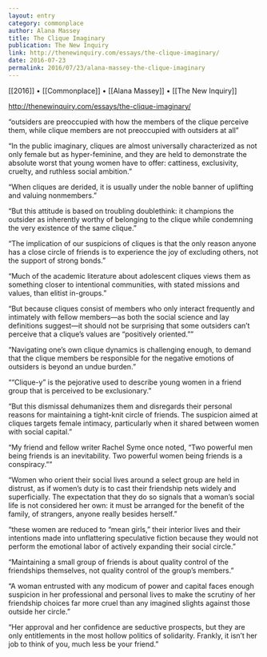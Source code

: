 ```yaml
---
layout: entry
category: commonplace
author: Alana Massey
title: The Clique Imaginary
publication: The New Inquiry
link: http://thenewinquiry.com/essays/the-clique-imaginary/
date: 2016-07-23
permalink: 2016/07/23/alana-massey-the-clique-imaginary
---
```


[[2016]] • [[Commonplace]] • [[Alana Massey]] • [[The New Inquiry]]

http://thenewinquiry.com/essays/the-clique-imaginary/

“outsiders are preoccupied with how the members of the clique perceive them, while clique members are not preoccupied with outsiders at all”

“In the public imaginary, cliques are almost universally characterized as not only female but as hyper-feminine, and they are held to demonstrate the absolute worst that young women have to offer: cattiness, exclusivity, cruelty, and ruthless social ambition.”

“When cliques are derided, it is usually under the noble banner of uplifting and valuing nonmembers.”

“But this attitude is based on troubling doublethink: it champions the outsider as inherently worthy of belonging to the clique while condemning the very existence of the same clique.”

“The implication of our suspicions of cliques is that the only reason anyone has a close circle of friends is to experience the joy of excluding others, not the support of strong bonds.”

“Much of the academic literature about adolescent cliques views them as something closer to intentional communities, with stated missions and values, than elitist in-groups.”

“But because cliques consist of members who only interact frequently and intimately with fellow members—as both the social science and lay definitions suggest—it should not be surprising that some outsiders can’t perceive that a clique’s values are “positively oriented.””

“Navigating one’s own clique dynamics is challenging enough, to demand that the clique members be responsible for the negative emotions of outsiders is beyond an undue burden.”

““Clique-y” is the pejorative used to describe young women in a friend group that is perceived to be exclusionary.”

“But this dismissal dehumanizes them and disregards their personal reasons for maintaining a tight-knit circle of friends. The suspicion aimed at cliques targets female intimacy, particularly when it shared between women with social capital.”

“My friend and fellow writer Rachel Syme once noted, “Two powerful men being friends is an inevitability. Two powerful women being friends is a conspiracy.””

“Women who orient their social lives around a select group are held in distrust, as if women’s duty is to cast their friendship nets widely and superficially. The expectation that they do so signals that a woman’s social life is not considered her own: it must be arranged for the benefit of the family, of strangers, anyone really besides herself.”

“these women are reduced to “mean girls,” their interior lives and their intentions made into unflattering speculative fiction because they would not perform the emotional labor of actively expanding their social circle.”

“Maintaining a small group of friends is about quality control of the friendships themselves, not quality control of the group’s members.”

“A woman entrusted with any modicum of power and capital faces enough suspicion in her professional and personal lives to make the scrutiny of her friendship choices far more cruel than any imagined slights against those outside her circle.”

“Her approval and her confidence are seductive prospects, but they are only entitlements in the most hollow politics of solidarity. Frankly, it isn’t her job to think of you, much less be your friend.”
